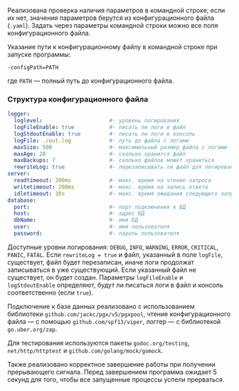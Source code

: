 Реализована проверка наличия параметров в командной строке; если их нет, значения параметров берутся из конфигурационного файла (`.yaml`). Задать через параметры командной строки можно все поля конфигурационного файла.

Указание пути к конфигурационному файлу в командной строке при запуске программы:

```
-configPath=PATH
```

где `PATH` — полный путь до конфигурационного файла.

### Структура конфигурационного файла

```YAML
logger:
  loglevel:                     #- уровень логирования
  logFileEnable: true           #- писать ли логи в файл
  logStdoutEnable: true         #- писать ли логи в консоль
  logFile: ./out.log            #- путь до файла с логами
  maxSize: 500                  #- максимальный размер файла с логами
  maxAge: 28                    #- сколько хранится файл
  maxBackups: 7                 #- сколько файлов может храниться
  rewriteLog: true              #- перезаписывать ли файл для логирования
server:
  readtimeout: 200ms            #- макс. время на чтение запроса
  writetimeout: 200ms           #- макс. время на запись ответа
  idletimeout: 10s              #- макс. время ожидания следующего запроса
database:
  port:                         #- порт подключения к БД
  host:                         #- адрес БД
  dbName:                       #- имя БД
  user:                         #- имя пользователя
  password:                     #- пароль пользователя
```

Доступные уровни логирования: `DEBUG`, `INFO`, `WARNING`, `ERROR`, `CRITICAL`, `PANIC`, `FATAL`. Если `rewriteLog = true` и файл, указанный в поле `logFile`, существует, файл будет перезаписан, иначе логи продолжат записываться в уже существующий. Если указанный файл не существует, он будет создан. Параметры `logFileEnable` и `logStdoutEnable` определяют, будут ли писаться логи в файл и консоль соответственно (если `true`).


Подключение к базе данных реализовано с использованием библиотеки `github.com/jackc/pgx/v5/pgxpool`, чтение конфигурационного файла — с помощью `github.com/spf13/viper`, логгер — с библиотекой `go.uber.org/zap`.

Для тестирования используются пакеты `godoc.org/testing`, `net/http/httptest` и `github.com/golang/mock/gomock`.

Также реализовано корректное завершение работы при получении прерывающего сигнала. Перед завершением программа ожидает 5 секунд для того, чтобы все запущенные процессы успели прерваться.

